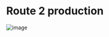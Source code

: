 # Route 2 production

![image](https://github.com/user-attachments/assets/180c1ec3-2a96-4d77-8d23-9b3fbabd7725)
